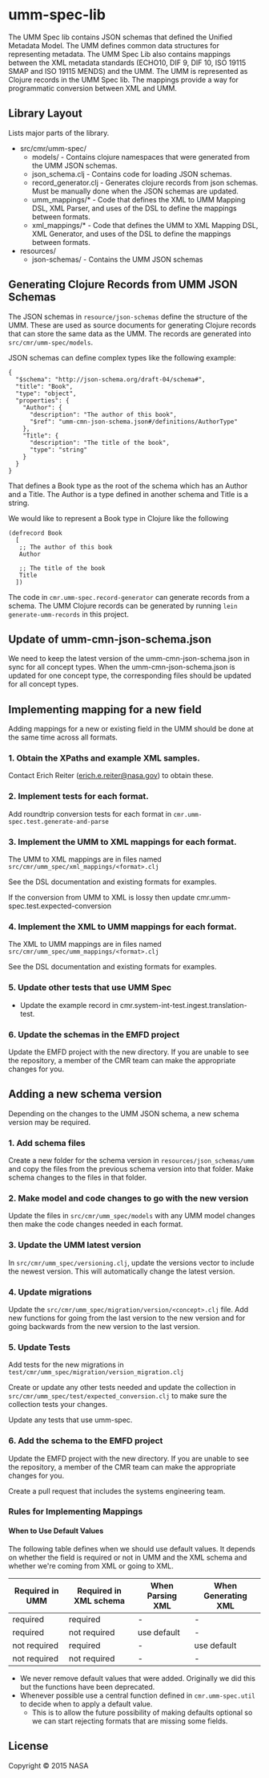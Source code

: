 # umm-spec-lib

The UMM Spec lib contains JSON schemas that defined the Unified Metadata Model. The UMM defines common data structures for representing metadata. The UMM Spec Lib also contains mappings between the XML metadata standards (ECHO10, DIF 9, DIF 10, ISO 19115 SMAP and ISO 19115 MENDS) and the UMM. The UMM is represented as Clojure records in the UMM Spec lib. The mappings provide a way for programmatic conversion between XML and UMM.

## Library Layout

Lists major parts of the library.

  * src/cmr/umm-spec/
    * models/ - Contains clojure namespaces that were generated from the UMM JSON schemas.
    * json_schema.clj - Contains code for loading JSON schemas.
    * record_generator.clj - Generates clojure records from json schemas. Must be manually done when the JSON schemas are updated.
    * umm_mappings/* - Code that defines the XML to UMM Mapping DSL, XML Parser, and uses of the DSL to define the mappings between formats.
    * xml_mappings/* - Code that defines the UMM to XML Mapping DSL, XML Generator, and uses of the DSL to define the mappings between formats.
  * resources/
    * json-schemas/ - Contains the UMM JSON schemas


## Generating Clojure Records from UMM JSON Schemas

The JSON schemas in `resource/json-schemas` define the structure of the UMM. These are used as source documents for generating Clojure records that can store the same data as the UMM. The records are generated into `src/cmr/umm-spec/models`.

JSON schemas can define complex types like the following example:

```
{
  "$schema": "http://json-schema.org/draft-04/schema#",
  "title": "Book",
  "type": "object",
  "properties": {
    "Author": {
      "description": "The author of this book",
      "$ref": "umm-cmn-json-schema.json#/definitions/AuthorType"
    },
    "Title": {
      "description": "The title of the book",
      "type": "string"
    }
  }
}
```

That defines a Book type as the root of the schema which has an Author and a Title. The Author is a type defined in another schema and Title is a string.

We would like to represent a Book type in Clojure like the following

```
(defrecord Book
  [
   ;; The author of this book
   Author

   ;; The title of the book
   Title
  ])
```

The code in `cmr.umm-spec.record-generator` can generate records from a schema. The UMM Clojure records can be generated by running `lein generate-umm-records` in this project.

## Update of umm-cmn-json-schema.json

We need to keep the latest version of the umm-cmn-json-schema.json in sync for all concept types. When the umm-cmn-json-schema.json is updated for one concept type, the corresponding files should be updated for all concept types.

## Implementing mapping for a new field

Adding mappings for a new or existing field in the UMM should be done at the same time across all formats.

### 1. Obtain the XPaths and example XML samples.

Contact Erich Reiter (erich.e.reiter@nasa.gov) to obtain these.

### 2. Implement tests for each format.

Add roundtrip conversion tests for each format in `cmr.umm-spec.test.generate-and-parse`

### 3. Implement the UMM to XML mappings for each format.

The UMM to XML mappings are in files named `src/cmr/umm_spec/xml_mappings/<format>.clj`

See the DSL documentation and existing formats for examples.

If the conversion from UMM to XML is lossy then update cmr.umm-spec.test.expected-conversion

### 4. Implement the XML to UMM mappings for each format.

The XML to UMM mappings are in files named `src/cmr/umm_spec/umm_mappings/<format>.clj`

See the DSL documentation and existing formats for examples.

### 5. Update other tests that use UMM Spec

* Update the example record in cmr.system-int-test.ingest.translation-test.

### 6. Update the schemas in the EMFD project

Update the EMFD project with the new directory. If you are unable to see the repository, a member of the CMR team can make the appropriate changes for you.

## Adding a new schema version

Depending on the changes to the UMM JSON schema, a new schema version may be required.
### 1. Add schema files

Create a new folder for the schema version in `resources/json_schemas/umm` and copy the files from the previous schema version into that folder. Make schema changes to the files in that folder.

### 2. Make model and code changes to go with the new version

Update the files in `src/cmr/umm_spec/models` with any UMM model changes then make the code changes needed in each format.

### 3. Update the UMM latest version

In `src/cmr/umm_spec/versioning.clj`, update the versions vector to include the newest version. This will automatically change the latest version.

### 4. Update migrations

Update the `src/cmr/umm_spec/migration/version/<concept>.clj` file. Add new functions for going from the last version to the new version and for going backwards from the new version to the last version.

### 5. Update Tests

Add tests for the new migrations in `test/cmr/umm_spec/migration/version_migration.clj`

Create or update any other tests needed and update the collection in `src/cmr/umm_spec/test/expected_conversion.clj` to make sure the collection tests your changes.

Update any tests that use umm-spec.

### 6. Add the schema to the EMFD project

Update the EMFD project with the new directory. If you are unable to see the repository, a member of the CMR team can make the appropriate changes for you.

Create a pull request that includes the systems engineering team.

### Rules for Implementing Mappings

#### When to Use Default Values

The following table defines when we should use default values. It depends on whether the field is required or not in UMM and the XML schema and whether we're coming from XML or going to XML.

| Required in UMM | Required in XML schema | When Parsing XML | When Generating XML |
|-----------------|------------------------|------------------|---------------------|
| required        | required               | -                | -                   |
| required        | not required           | use default      | -                   |
| not required    | required               | -                | use default         |
| not required    | not required           | -                | -                   |

* We never remove default values that were added. Originally we did this but the functions have been deprecated.
* Whenever possible use a central function defined in `cmr.umm-spec.util` to decide when to apply a default value.
  * This is to allow the future possibility of making defaults optional so we can start rejecting formats that are missing some fields.

## License

Copyright © 2015 NASA
